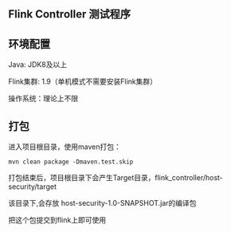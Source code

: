 Flink Controller 测试程序
-------

## 环境配置

Java: JDK8及以上

Flink集群: 1.9（单机模式不需要安装Flink集群）

操作系统：理论上不限


## 打包

进入项目根目录，使用maven打包：

```
mvn clean package -Dmaven.test.skip
```

打包结束后，项目根目录下会产生Target目录，flink_controller/host-security/target

该目录下,会存放 host-security-1.0-SNAPSHOT.jar的编译包

把这个包提交到flink上即可使用
